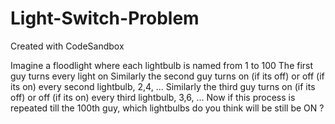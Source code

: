 # Light-Switch-Problem
Created with CodeSandbox

Imagine a floodlight where each lightbulb is named from 1 to 100
The first guy turns every light on
Similarly the second guy turns on (if its off) or off (if its on) every second lightbulb, 2,4, ...
Similarly the third guy turns on (if its off) or off (if its on) every third lightbulb, 3,6, ...
Now if this process is repeated till the 100th guy, which lightbulbs do you think will be still be ON ?
